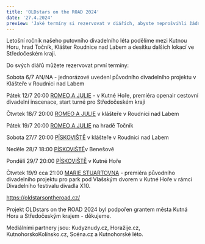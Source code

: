 ```yaml
---
title: 'OLDstars on the ROAD 2024'
date: '27.4.2024'
preview: 'Jaké termíny si rezervovat v diářích, abyste neprošvihli žádný z našich letních divadelních projektů?'
--- 
```

Letošní ročník našeho putovního divadelního léta podělíme mezi Kutnou Horu, hrad Točník, Klášter Roudnice nad Labem a desítku dalších lokací ve Středočeském kraji.


Do svých diářů můžete rezervovat první termíny:


Sobota 6/7 AN/NA - jednorázové uvedení původního divadelního projektu v Klášteře v Roudnici nad Labem


Pátek 12/7 20:00 [ROMEO A JULIE](https://www.oldstars.cz/repertoar/Romeo%20a%20Julie) - v Kutné Hoře, premiéra openair cestovní divadelní inscenace, start turné pro Středočeském kraji 

Čtvrtek 18/7 20:00 [ROMEO A JULIE](https://www.oldstars.cz/repertoar/Romeo%20a%20Julie) v klášteře v Roudnici nad Labem

Pátek 19/7 20:00 [ROMEO A JULIE](https://www.oldstars.cz/repertoar/Romeo%20a%20Julie) na hradě Točník

Sobota 27/7 20:00 [PÍSKOVIŠTĚ](https://www.oldstars.cz/repertoar/P%C3%ADskovi%C5%A1t%C4%9B) v klášteře v Roudnici nad Labem

Neděle 28/7 18:00 [PÍSKOVIŠTĚ](https://www.oldstars.cz/repertoar/P%C3%ADskovi%C5%A1t%C4%9B)v Benešově

Pondělí 29/7 20:00 [PÍSKOVIŠTĚ](https://www.oldstars.cz/repertoar/P%C3%ADskovi%C5%A1t%C4%9B) v Kutné Hoře


Čtvrtek 19/9 cca 21:00 [MARIE STUARTOVNA](https://www.oldstars.cz/repertoar/Marie%20Stuartovna) - premiéra původního divadelního projektu pro park pod Vlašským dvorem v Kutné Hoře v rámci Divadelního festivalu divadla X10.


https://oldstarsontheroad.cz/

Projekt OLDstars on the ROAD 2024 byl podpořen grantem města Kutná Hora a Středočeským krajem - děkujeme.

Mediálními partnery jsou: Kudyznudy.cz, Horažije.cz, KutnohorskoKolínsko.cz, Scéna.cz a Kutnohorské léto.
